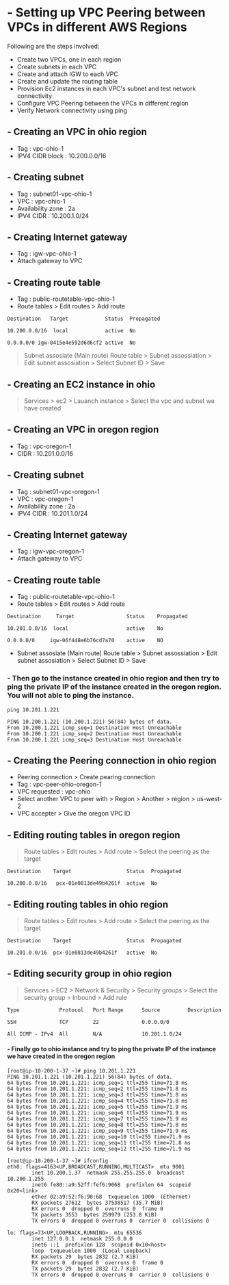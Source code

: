 
# - Setting up VPC Peering between VPCs in different AWS Regions

Following are the steps involved:

* Create two VPCs, one in each region
* Create subnets in each VPC
* Create and attach IGW to each VPC
* Create and update the routing table
* Provision Ec2 instances in each VPC's subnet and test network connectivity
* Configure VPC Peering between the VPCs in different region
* Verify Network connectivity using ping


## - Creating an VPC in ohio region

* Tag : vpc-ohio-1
* IPV4 CIDR block : 10.200.0.0/16

## - Creating subnet 

* Tag : subnet01-vpc-ohio-1
* VPC : vpc-ohio-1
* Availability zone : 2a
* IPV4 CIDR : 10.200.1.0/24

## - Creating Internet gateway

* Tag : igw-vpc-ohio-1
* Attach gateway to VPC

## - Creating route table

* Tag : public-routetable-vpc-ohio-1
* Route tables > Edit routes > Add route 
```
Destination   Target            Status  Propagated

10.200.0.0/16  local            active  No

0.0.0.0/0 igw-0415e4e592d6d6cf2	active  No
```
> Subnet assosiate (Main route)
Route table > Subnet assossiation > Edit subnet assosiation > Select Subnet ID > Save

## - Creating an EC2 instance in ohio
> Services > ec2 > Lauanch instance > Select the vpc and subnet we have created 

## - Creating an VPC in oregon region
* Tag : vpc-oregon-1
* CIDR : 10.201.0.0/16

## - Creating subnet 

* Tag : subnet01-vpc-oregon-1
* VPC : vpc-oregon-1
* Availability zone : 2a
* IPV4 CIDR : 10.201.1.0/24

## - Creating Internet gateway

* Tag : igw-vpc-oregon-1
* Attach gateway to VPC

## - Creating route table

* Tag : public-routetable-vpc-ohio-1
* Route tables > Edit routes > Add route 
```
Destination     Target                 Status    Propagated

10.201.0.0/16  local                   active    No
		
0.0.0.0/0     igw-06f448e6b76cd7a70    active    NO

```
* Subnet assosiate (Main route)
Route table > Subnet assossiation > Edit subnet assosiation > Select Subnet ID > Save

### - Then go to the instance created in ohio region and then try to ping the private IP of the instance created in the oregon region. You will not able to ping the instance.

```
ping 10.201.1.221

PING 10.200.1.221 (10.200.1.221) 56(84) bytes of data.
From 10.200.1.221 icmp_seq=1 Destination Host Unreachable
From 10.200.1.221 icmp_seq=2 Destination Host Unreachable
From 10.200.1.221 icmp_seq=3 Destination Host Unreachable
```

## - Creating the Peering connection in ohio region
* Peering connection > Create pearing connection 
* Tag : vpc-peer-ohio-oregon-1
* VPC requested : vpc-ohio
* Select another VPC to peer with > Region > Another > region > us-west-2
* VPC accepter > Give the oregon VPC ID 

## - Editing routing tables in oregon region
> Route tables > Edit routes > Add route > Select the peering as the target
```
Destination    Target                  Status  Propagated

10.200.0.0/16   pcx-01e0813de49b4261f  active  No
```
## - Editing routing tables in ohio region
> Route tables > Edit routes > Add route > Select the peering as the target
```
Destination    Target                  Status  Propagated

10.201.0.0/16  pcx-01e0813de49b4261f   active  No
```
## - Editing security group in ohio region 
> Services > EC2 > Network & Security > Security groups > Select the security group > Inbound > Add rule
```
Type             Protocol   Port Range      Source         Description

SSH              TCP        22              0.0.0.0/0

All ICMP - IPv4  All        N/A             10.201.1.0/24
````
#### - Finally go to ohio instance and try to ping the private IP of the instance we have created in the oregon region 
````
[root@ip-10-200-1-37 ~]# ping 10.201.1.221
PING 10.201.1.221 (10.201.1.221) 56(84) bytes of data.
64 bytes from 10.201.1.221: icmp_seq=1 ttl=255 time=71.8 ms
64 bytes from 10.201.1.221: icmp_seq=2 ttl=255 time=71.8 ms
64 bytes from 10.201.1.221: icmp_seq=3 ttl=255 time=71.8 ms
64 bytes from 10.201.1.221: icmp_seq=4 ttl=255 time=71.8 ms
64 bytes from 10.201.1.221: icmp_seq=5 ttl=255 time=71.9 ms
64 bytes from 10.201.1.221: icmp_seq=6 ttl=255 time=71.9 ms
64 bytes from 10.201.1.221: icmp_seq=7 ttl=255 time=71.9 ms
64 bytes from 10.201.1.221: icmp_seq=8 ttl=255 time=71.8 ms
64 bytes from 10.201.1.221: icmp_seq=9 ttl=255 time=71.9 ms
64 bytes from 10.201.1.221: icmp_seq=10 ttl=255 time=71.9 ms
64 bytes from 10.201.1.221: icmp_seq=11 ttl=255 time=71.8 ms
64 bytes from 10.201.1.221: icmp_seq=12 ttl=255 time=71.9 ms

[root@ip-10-200-1-37 ~]# ifconfig
eth0: flags=4163<UP,BROADCAST,RUNNING,MULTICAST>  mtu 9001
        inet 10.200.1.37  netmask 255.255.255.0  broadcast 10.200.1.255
        inet6 fe80::a9:52ff:fef6:9068  prefixlen 64  scopeid 0x20<link>
        ether 02:a9:52:f6:90:68  txqueuelen 1000  (Ethernet)
        RX packets 27612  bytes 37538517 (35.7 MiB)
        RX errors 0  dropped 0  overruns 0  frame 0
        TX packets 3553  bytes 259979 (253.8 KiB)
        TX errors 0  dropped 0 overruns 0  carrier 0  collisions 0

lo: flags=73<UP,LOOPBACK,RUNNING>  mtu 65536
        inet 127.0.0.1  netmask 255.0.0.0
        inet6 ::1  prefixlen 128  scopeid 0x10<host>
        loop  txqueuelen 1000  (Local Loopback)
        RX packets 29  bytes 2832 (2.7 KiB)
        RX errors 0  dropped 0  overruns 0  frame 0
        TX packets 29  bytes 2832 (2.7 KiB)
        TX errors 0  dropped 0 overruns 0  carrier 0  collisions 0
````

 









